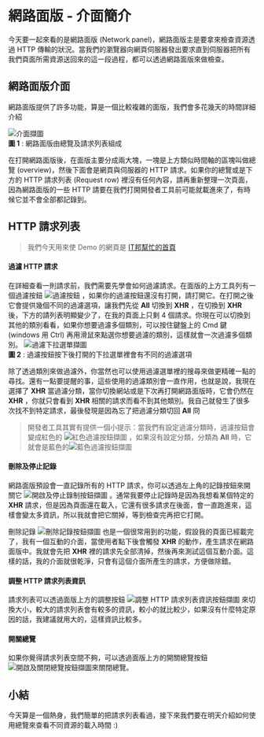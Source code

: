 # 網路面版 - 介面簡介
今天要一起來看的是網路面版 (Network panel)，網路面版主是要拿來檢查資源透過 HTTP 傳輸的狀況。當我們的瀏覽器向網頁伺服器發出要求直到伺服器把所有我們頁面所需資源送回來的這一段過程，都可以透過網路面版來做檢查。

## 網路面版介面
網路面版提供了許多功能，算是一個比較複雜的面版，我們會多花幾天的時間詳細介紹

![介面擷圖](https://www.dropbox.com/s/mwli4uxhzi63url/interface.jpg?raw=1)  
**圖 1** : 網路面版由總覽及請求列表組成 

在打開網路面版後，在面版主要分成兩大塊，一塊是上方類似時間軸的區塊叫做總覽 (overview)，然後下面會是網頁與伺服器的 HTTP 請求。如果你的總覽或是下方的 HTTP 請求列表 (Request row) 裡沒有任何內容，請再重新整理一次頁面，因為網路面版的一些 HTTP 請要在我們打開開發者工具前可能就載進來了，有時候它並不會全部都記錄到。

## HTTP 請求列表
> 我們今天用來使 Demo 的網頁是 [IT邦幫忙的首頁](https://ithelp.ithome.com.tw/)

#### 過濾 HTTP 請求
在詳細查看一則請求前，我們需要先學會如何過濾請求。在面版的上方工具列有一個過濾按鈕 ![過濾按鈕](https://www.dropbox.com/s/mwli4uxhzi63url/interface.jpg?raw=1) ，如果你的過濾按鈕還沒有打開，請打開它。在打開之後它會提供幾個不同的過濾選項，讓我們先從 **All** 切換到 **XHR** ，在切換到 **XHR** 後，下方的請列表明顯變少了，在我的頁面上只剩 4 個請求。你現在可以切換到其他的類別看看，如果你想要過濾多個類別，可以按住鍵盤上的 Cmd 鍵 (windows 用 Ctrl) 再用滑鼠來點選你想要過濾的類別，這樣就會一次過濾多個類別。
![過濾下拉選單擷圖](https://www.dropbox.com/s/sekgxe5ypd2mk2n/filter-dropdown.jpg?raw=1)  
**圖 2** : 過濾按鈕按下後打開的下拉選單裡會有不同的過濾選項


除了透過類別來做過濾外，你當然也可以使用過濾選單裡的搜尋來做更精確一點的尋找。還有一點要提醒的事，這些使用的過濾類別會一直作用，也就是說，我現在選擇了 **XHR** 當過濾分類，當你切換網站或是下次再打開網路面版時，它會仍然在 **XHR** ，你就只會看到 **XHR** 相關的請求而看不到其他類別。我自己就發生了很多次找不到特定請求，最後發現是因為忘了把過濾分類切回 **All** 冏

> 開發者工具其實有提供一個小提示：當我們有設定過濾分類時，過濾按鈕會變成紅色的 ![紅色過濾按鈕擷圖](https://www.dropbox.com/s/o65m37d45tujxn5/filter-active.jpg?raw=1) ，如果沒有設定分類，分類為 **All** 時，它就會是藍色的![藍色過濾按鈕擷圖]()

#### 刪除及停止記錄
網路面版預設會一直記錄所有的 HTTP 請求，你可以透過左上角的記錄按鈕來開關它 ![開啟及停止錄制按鈕擷圖](https://www.dropbox.com/s/7lssofo0n9km39u/record.jpg?raw=1) 。通常我要停止記錄時是因為我想看某個特定的 **XHR** 請求，但是因為頁面還在載入，它還有很多請求在後面，會一直跑進來，這樣會變太多資訊，所以我就會把它關掉，等到檢查完再把它打開。

刪除記錄 ![刪除記錄按鈕擷圖](https://www.dropbox.com/s/7an9wf0oyyra0fn/clear.jpg?raw=1) 也是一個很常用到的功能，假設我的頁面已經載完了，我有一個互動的介面，當使用者點下後會觸發 **XHR** 的動作，產生請求在網路面版中。我就會先把 **XHR** 裡的請求先全部清掉，然後再來測試這個互動介面。這樣的話，我的介面就很乾淨，只會有這個介面所產生的請求，方便做除錯。

#### 調整 HTTP 請求列表資訊
請求列表可以透過面版上方的調整按鈕 ![調整 HTTP 請求列表資訊按鈕擷圖](https://www.dropbox.com/s/j1kxw6r6ggv4heu/request-row-toggle.jpg?raw=1) 來切換大小，較大的請求列表會有較多的資訊，較小的就比較少，如果沒有什麼特定原因的話，我建議就用大的，這樣資訊比較多。

#### 開關總覽
如果你覺得請求列表空間不夠，可以透過面版上方的開關總覽按鈕 ![開啟及關閉總覽按鈕擷圖](https://www.dropbox.com/s/913n3qfiinjgsbb/waterfall.jpg?raw=1)來關閉總覽。


## 小結
今天算是一個熱身，我們簡單的把請求列表看過，接下來我們要在明天介紹如何使用總覽來查看不同資源的載入時間 :)
